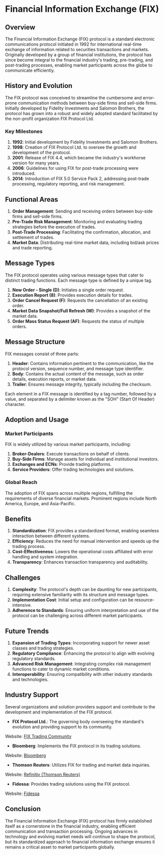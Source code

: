 # Financial Information Exchange (FIX)

## Overview

The Financial Information Exchange (FIX) protocol is a standard electronic communications protocol initiated in 1992 for international real-time exchange of information related to securities transactions and markets. Originally developed by a group of financial institutions, the protocol has since become integral to the financial industry's trading, pre-trading, and post-trading processes, enabling market participants across the globe to communicate efficiently.

## History and Evolution

The FIX protocol was conceived to streamline the cumbersome and error-prone communication methods between buy-side firms and sell-side firms. Initially developed by Fidelity Investments and Salomon Brothers, the protocol has grown into a robust and widely adopted standard facilitated by the non-profit organization FIX Protocol Ltd.

### Key Milestones

1. **1992**: Initial development by Fidelity Investments and Salomon Brothers.
2. **1998**: Creation of FIX Protocol Ltd. to oversee the growth and development of the protocol.
3. **2001**: Release of FIX 4.4, which became the industry's workhorse version for many years.
4. **2006**: Guidelines for using FIX for post-trade processing were introduced.
5. **2014**: Introduction of FIX 5.0 Service Pack 2, addressing post-trade processing, regulatory reporting, and risk management.

## Functional Areas

1. **Order Management**: Sending and receiving orders between buy-side firms and sell-side firms.
2. **Pre-Trade Risk Management**: Monitoring and evaluating trading strategies before the execution of trades.
3. **Post-Trade Processing**: Facilitating the confirmation, allocation, and settlement of trades.
4. **Market Data**: Distributing real-time market data, including bid/ask prices and trade reporting.

## Message Types

The FIX protocol operates using various message types that cater to distinct trading functions. Each message type is defined by a unique tag.

1. **New Order - Single (D)**: Initiates a single order request.
2. **Execution Report (8)**: Provides execution details for trades.
3. **Order Cancel Request (F)**: Requests the cancellation of an existing order.
4. **Market Data Snapshot/Full Refresh (W)**: Provides a snapshot of the market data.
5. **Order Mass Status Request (AF)**: Requests the status of multiple orders.

## Message Structure

FIX messages consist of three parts:

1. **Header**: Contains information pertinent to the communication, like the protocol version, sequence number, and message type identifier.
2. **Body**: Contains the actual content of the message, such as order details, execution reports, or market data.
3. **Trailer**: Ensures message integrity, typically including the checksum.

Each element in a FIX message is identified by a tag number, followed by a value, and separated by a delimiter known as the "SOH" (Start Of Header) character.

## Adoption and Usage

### Market Participants

FIX is widely utilized by various market participants, including:

1. **Broker-Dealers**: Execute transactions on behalf of clients.
2. **Buy-Side Firms**: Manage assets for individual and institutional investors.
3. **Exchanges and ECNs**: Provide trading platforms.
4. **Service Providers**: Offer trading technologies and solutions.

### Global Reach

The adoption of FIX spans across multiple regions, fulfilling the requirements of diverse financial markets. Prominent regions include North America, Europe, and Asia-Pacific.

## Benefits

1. **Standardization**: FIX provides a standardized format, enabling seamless interaction between different systems.
2. **Efficiency**: Reduces the need for manual intervention and speeds up the trading process.
3. **Cost-Effectiveness**: Lowers the operational costs affiliated with error handling and system integration.
4. **Transparency**: Enhances transaction transparency and auditability.

## Challenges

1. **Complexity**: The protocol's depth can be daunting for new participants, requiring extensive familiarity with its structure and message types.
2. **Implementation Cost**: Initial setup and configuration can be resource-intensive.
3. **Adherence to Standards**: Ensuring uniform interpretation and use of the protocol can be challenging across different market participants.

## Future Trends

1. **Expansion of Trading Types**: Incorporating support for newer asset classes and trading strategies.
2. **Regulatory Compliance**: Enhancing the protocol to align with evolving regulatory standards.
3. **Advanced Risk Management**: Integrating complex risk management functions to cater to dynamic market conditions.
4. **Interoperability**: Ensuring compatibility with other industry standards and technologies.

## Industry Support

Several organizations and solution providers support and contribute to the development and implementation of the FIX protocol.

- **FIX Protocol Ltd.**: The governing body overseeing the standard's evolution and providing support to its community.

Website: [FIX Trading Community](https://www.fixtrading.org/)

- **Bloomberg**: Implements the FIX protocol in its trading solutions.

Website: [Bloomberg](https://www.bloomberg.com/)

- **Thomson Reuters**: Utilizes FIX for trading and market data inquiries.

Website: [Refinitiv (Thomson Reuters)](https://www.refinitiv.com/)

- **Fidessa**: Provides trading solutions using the FIX protocol.

Website: [Fidessa](https://www.fidessa.com/)

## Conclusion

The Financial Information Exchange (FIX) protocol has firmly established itself as a cornerstone in the financial industry, enabling efficient communication and transaction processing. Ongoing advances in technology and evolving market needs will continue to shape the protocol, but its standardized approach to financial information exchange ensures it remains a critical asset to market participants globally.